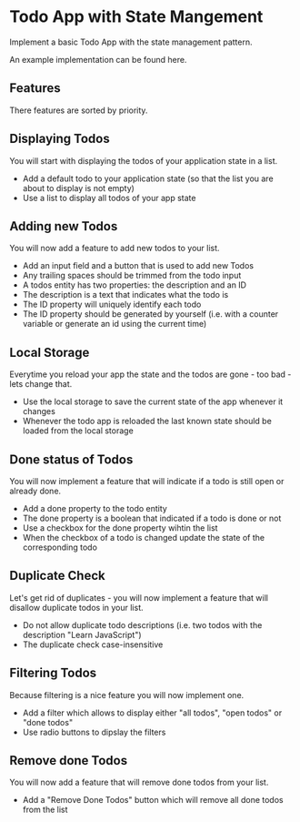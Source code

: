 # Todo App with State Mangement
Implement a basic Todo App with the state management pattern.

An example implementation can be found here.

## Features
There features are sorted by priority.

## Displaying Todos
You will start with displaying the todos of your application state in a list.

 - Add a default todo to your application state (so that the   list you are about to display is not empty)
 - Use a list to display all todos of your app state

## Adding new Todos
You will now add a feature to add new todos to your list.

 - Add an input field and a button that is used to add new Todos
 - Any trailing spaces should be trimmed from the todo input
 - A todos entity has two properties: the description and an ID
 - The description is a text that indicates what the todo is
 - The ID property will uniquely identify each todo
 - The ID property should be generated by yourself (i.e. with a counter variable or generate an id using the current time)

## Local Storage
Everytime you reload your app the state and the todos are gone - too bad - lets change that.

 - Use the local storage to save the current state of the app whenever it changes
- Whenever the todo app is reloaded the last known state should be loaded from the local storage

## Done status of Todos
You will now implement a feature that will indicate if a todo is still open or already done.

- Add a done property to the todo entity
- The done property is a boolean that indicated if a todo is done or not
- Use a checkbox for the done property wihtin the list
- When the checkbox of a todo is changed update the state of the corresponding todo

## Duplicate Check
Let's get rid of duplicates - you will now implement a feature that will disallow duplicate todos in your list.

- Do not allow duplicate todo descriptions (i.e. two todos with the description "Learn JavaScript")
- The duplicate check case-insensitive

## Filtering Todos
Because filtering is a nice feature you will now implement one.

- Add a filter which allows to display either "all todos", "open todos" or "done todos"
- Use radio buttons to dipslay the filters

## Remove done Todos
You will now add a feature that will remove done todos from your list.

- Add a "Remove Done Todos" button which will remove all done todos from the list